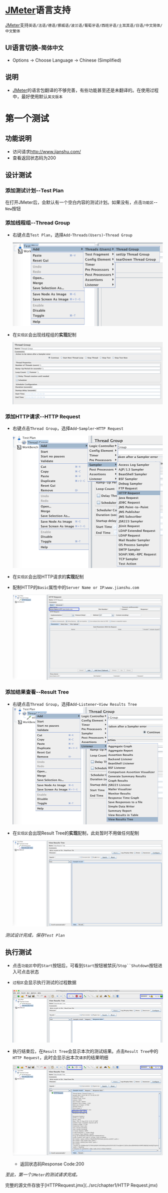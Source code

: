 # [JMeter](http://jmeter.apache.org/)语言支持

[JMeter](http://jmeter.apache.org/)支持`英语/法语/德语/挪威语/波兰语/葡萄牙语/西班牙语/土耳其语/日语/中文简体/中文繁体`

## UI语言切换-`简体中文`

- Options -> Choose Language -> Chinese (Simplified)

## 说明

- [JMeter](http://jmeter.apache.org/)的语言包翻译的不够完善，有些功能甚至还是未翻译的。在使用过程中，最好使用默认`英文版本`

# 第一个测试

## 功能说明

- 访问请求<http://www.jianshu.com/>
- 查看返回状态码为200

## 设计测试

### 添加测试计划--Test Plan

在打开JMeter后，会默认有一个空白内容的测试计划。如果没有，点击`功能区`--`New`按钮

### 添加线程组--Thread Group

- 右键点击`Test Plan`，选择`Add`-`Threads(Users)`-`Thread Group`

  ![](../img/New-ThreadGroup.png)

- 在`实现区`会出现线程组的**实现**配制

  ![](../img/ThreadGroup-config.png)

### 添加HTTP请求--HTTP Request

- 右键点击`Thread Group`，选择`Add`-`Sampler`-`HTTP Request`

  ![](../img/New-HttpRequest.png)

- 在`实现区`会出现HTTP请求的**实现**配制

- 配制HTTP的`Basic`属性中的`Server Name or IP`:`www.jianshu.com`

  ![](../img/HttpRequest-config.png)

### 添加结果查看--Result Tree

- 右键点击`Thread Group`，选择`Add`-`Listener`-`View Results Tree` ![](../img/New-ResultTree.png)
- 在`实现区`会出现Result Tree的**实现**配制，此处暂时不用做任何配制

  ![](../img/ResultTree-Config.png)

_测试设计完成，保存`Test Plan`_

## 执行测试

- 点击`功能区`中的`Start`按钮后，可看到`Start`按钮被禁灰/`Stop``Shutdown`按钮进入可点击状态
- `过程区`会显示执行测试的过程数据

  ![](../img/ExecuteProgress.png)

- 执行结束后，在`Result Tree`会显示本次的测试结果。点击`Result Tree`中的`HTTP Request`，此时会显示出本次`请求`的结果明细

  ![](../img/ResultTree-Result.png)

  - 返回状态码Response Code:200

_至此，第一个`JMeter`的测试请求完成。_

完整的源文件存放于[HTTPRequest.jmx](../src/chapter1/HTTP Request.jmx)
